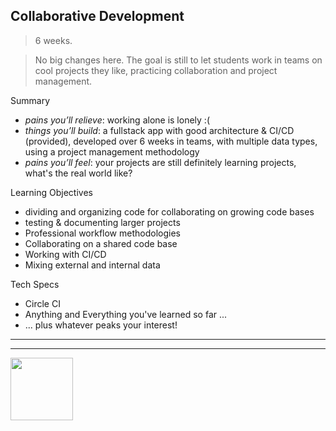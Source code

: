 ## Collaborative Development

> 6 weeks.

> No big changes here. The goal is still to let students work in teams on cool projects they like, practicing collaboration and project management.



Summary
* _pains you’ll relieve_: working alone is lonely :(
* _things you’ll build_: a fullstack app with good architecture & CI/CD (provided), developed over 6 weeks in teams, with multiple data types, using a project management methodology
* _pains you’ll feel_: your projects are still definitely learning projects, what's the real world like?

Learning Objectives
* dividing and organizing code for collaborating on growing code bases
* testing & documenting larger projects
* Professional workflow methodologies
* Collaborating on a shared code base
* Working with CI/CD
* Mixing external and internal data

Tech Specs
* Circle CI
* Anything and Everything you've learned so far ...
* ... plus whatever peaks your interest!


<hr>
<hr>
<a href="https://hackyourfuture.be" target="_blank"><img
    src="https://user-images.githubusercontent.com/18554853/63941625-4c7c3d00-ca6c-11e9-9a76-8d5e3632fe70.jpg"
    width="100" height="100"></a>
